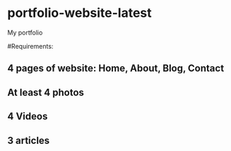 # portfolio-website-latest
My portfolio


#Requirements:
## 4 pages of website: Home, About, Blog, Contact
## At least 4 photos
## 4 Videos
## 3 articles
